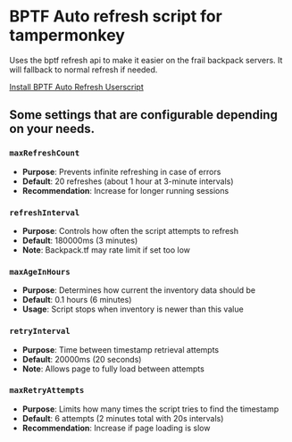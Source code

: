 # BPTF Auto refresh script for tampermonkey

Uses the bptf refresh api to make it easier on the frail backpack servers. It will fallback to normal refresh if needed. 

<a href="https://raw.githubusercontent.com/Starbucksbot/BPTF_auto_refresh-/main/autorefresh.user.js">
    Install BPTF Auto Refresh Userscript
</a>

## Some settings that are configurable depending on your needs. 
### `maxRefreshCount`
- **Purpose**: Prevents infinite refreshing in case of errors
- **Default**: 20 refreshes (about 1 hour at 3-minute intervals)
- **Recommendation**: Increase for longer running sessions

### `refreshInterval`
- **Purpose**: Controls how often the script attempts to refresh
- **Default**: 180000ms (3 minutes)
- **Note**: Backpack.tf may rate limit if set too low

### `maxAgeInHours`
- **Purpose**: Determines how current the inventory data should be
- **Default**: 0.1 hours (6 minutes)
- **Usage**: Script stops when inventory is newer than this value

### `retryInterval`
- **Purpose**: Time between timestamp retrieval attempts
- **Default**: 20000ms (20 seconds)
- **Note**: Allows page to fully load between attempts

### `maxRetryAttempts`
- **Purpose**: Limits how many times the script tries to find the timestamp
- **Default**: 6 attempts (2 minutes total with 20s intervals)
- **Recommendation**: Increase if page loading is slow
